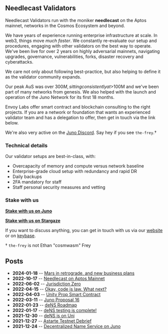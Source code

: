 ## Needlecast Validators

Needlecast Validators run with the moniker **needlecast** on the Aptos mainnet, networks in the Cosmos Ecosystem and beyond.

We have years of experience running enterprise infrastructure at scale. In web3, things move _much faster_. We constantly re-evaluate our setup and procedures, engaging with other validators on the best way to operate. We've been live for over 2 years on highly adversarial mainnets, navigating upgrades, governance, vulnerabilities, forks, disaster recovery and cyberattacks.

We care not only about following best-practice, but also helping to define it as the validator community expands.

Our peak AuS was over $300M, sitting consistently at >$100M and we've been part of many networks from genesis. We also helped with the launch and operation of the Juno Network for its first 18 months.

Envoy Labs offer smart contract and blockchain consulting to the right projects. If you are a network or foundation that wants an experienced validator team and has a delegation to offer, then get in touch via the link below.

We're also very active on the [Juno Discord](https://discord.gg/wHdzjS5vXx). Say hey if you see `the-frey`.†

### Technical details

Our validator setups are best-in-class, with:

- Overcapacity of memory and compute versus network baseline
- Enterprise-grade cloud setup with redundancy and rapid DR
- Daily backups
- 2FA mandatory for staff
- Staff personal security measures and vetting

### Stake with us

**[Stake with us on Juno](https://www.mintscan.io/juno/validators/junovaloper17dn5e2n6w60pzyxeq79apr05r6jzfw7wgq3m07)**

**[Stake with us on Stargaze](https://www.mintscan.io/stargaze/validators/starsvaloper17dn5e2n6w60pzyxeq79apr05r6jzfw7w7d8xrj)**

If you want to discuss anything, you can get in touch with us via our [website](https://envoys.io) or on [keybase](https://keybase.io/needlecast).

† `the-frey` is not Ethan "cosmwasm" Frey

## Posts

- **2024-01-18** -- [Mars in retrograde, and new business plans](./posts/mars.html)
- **2022-10-17** -- [Needlecast on Aptos Mainnet](./posts/aptos-mainnet.html)
- **2022-06-02** -- [Jurisdiction Zero](./posts/jurisdiction-zero.html)
- **2022-04-15** -- [Okay, code is law. What next?](./posts/if-code-is-law.html)
- **2022-04-03** -- [Unity Prop Smart Contract](./posts/unity-prop.html)
- **2022-03-11** -- [Juno Proposal 16](./posts/prop16.html)
- **2022-01-23** -- [deNS Roadmap](./posts/roadmap.html)
- **2022-01-17** -- [deNS testing is complete!](./posts/dens-testing.html)
- **2021-12-30** -- [deNS is on Uni](./posts/dens-uni.html)
- **2021-12-27** -- [Astarte Testnet Debrief](./posts/astarte.html)
- **2021-12-24** -- [Decentralized Name Service on Juno](./posts/nameservice.html)
